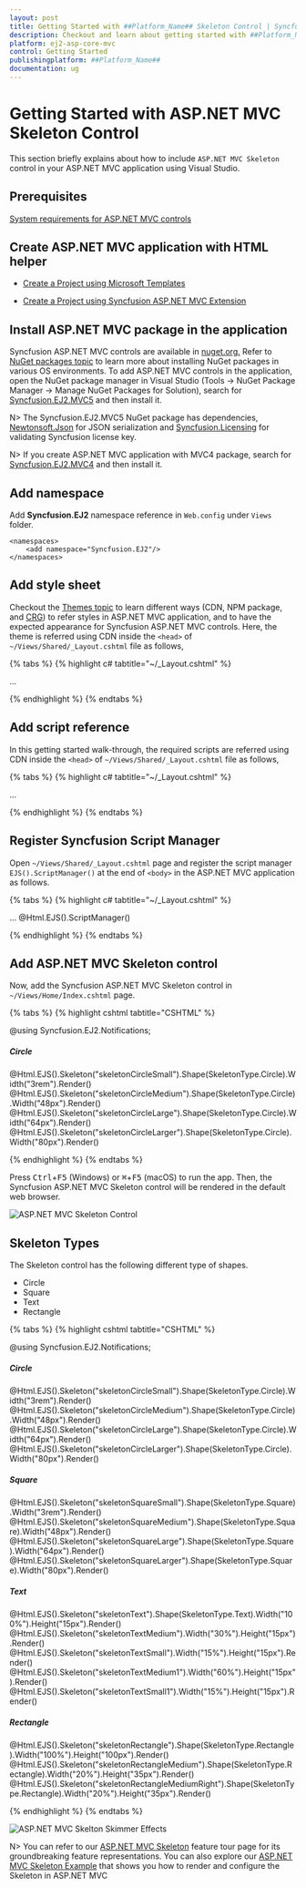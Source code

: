 ```yaml
---
layout: post
title: Getting Started with ##Platform_Name## Skeleton Control | Syncfusion
description: Checkout and learn about getting started with ##Platform_Name## Skeleton control of Syncfusion Essential JS 2 and more details.
platform: ej2-asp-core-mvc
control: Getting Started
publishingplatform: ##Platform_Name##
documentation: ug
---
```



# Getting Started with ASP.NET MVC Skeleton Control

This section briefly explains about how to include `ASP.NET MVC Skeleton` control in your ASP.NET MVC application using Visual Studio.

## Prerequisites

[System requirements for ASP.NET MVC controls](https://ej2.syncfusion.com/aspnetmvc/documentation/system-requirements)

## Create ASP.NET MVC application with HTML helper

* [Create a Project using Microsoft Templates](https://docs.microsoft.com/en-us/aspnet/core/tutorials/first-mvc-app/start-mvc?view=aspnetcore-6.0&tabs=visual-studio)

* [Create a Project using Syncfusion ASP.NET MVC Extension](https://ej2.syncfusion.com/aspnetmvc/documentation/getting-started/project-template)

## Install ASP.NET MVC package in the application

Syncfusion ASP.NET MVC controls are available in [nuget.org.](https://www.nuget.org/packages?q=syncfusion.EJ2) Refer to [NuGet packages topic](https://ej2.syncfusion.com/aspnetmvc/documentation/nuget-packages) to learn more about installing NuGet packages in various OS environments. To add ASP.NET MVC controls in the application, open the NuGet package manager in Visual Studio (Tools → NuGet Package Manager → Manage NuGet Packages for Solution), search for [Syncfusion.EJ2.MVC5](https://www.nuget.org/packages/Syncfusion.EJ2.MVC5) and then install it.

N> The Syncfusion.EJ2.MVC5 NuGet package has dependencies, [Newtonsoft.Json](https://www.nuget.org/packages/Newtonsoft.Json/) for JSON serialization and [Syncfusion.Licensing](https://www.nuget.org/packages/Syncfusion.Licensing/) for validating Syncfusion license key.

N> If you create ASP.NET MVC application with MVC4 package, search for [Syncfusion.EJ2.MVC4](https://www.nuget.org/packages/Syncfusion.EJ2.MVC4) and then install it. 

## Add namespace

Add **Syncfusion.EJ2** namespace reference in `Web.config` under `Views` folder.

```
<namespaces>
    <add namespace="Syncfusion.EJ2"/>
</namespaces>
```

## Add style sheet

Checkout the [Themes topic](https://ej2.syncfusion.com/aspnetmvc/documentation/appearance/theme) to learn different ways (CDN, NPM package, and [CRG](https://ej2.syncfusion.com/aspnetmvc/documentation/common/custom-resource-generator)) to refer styles in ASP.NET MVC application, and to have the expected appearance for Syncfusion ASP.NET MVC controls. Here, the theme is referred using CDN inside the `<head>` of `~/Views/Shared/_Layout.cshtml` file as follows,

{% tabs %}
{% highlight c# tabtitle="~/_Layout.cshtml" %}

<head>
    ...
    <!-- Syncfusion ASP.NET MVC controls styles -->
    <link rel="stylesheet" href="https://cdn.syncfusion.com/ej2/{{ site.ej2version }}/fluent.css" />
</head>

{% endhighlight %}
{% endtabs %}

## Add script reference

In this getting started walk-through, the required scripts are referred using CDN inside the `<head>` of `~/Views/Shared/_Layout.cshtml` file as follows,

{% tabs %}
{% highlight c# tabtitle="~/_Layout.cshtml" %}

<head>
    ...
    <!-- Syncfusion ASP.NET MVC controls scripts -->
    <script src="https://cdn.syncfusion.com/ej2/{{ site.ej2version }}/dist/ej2.min.js"></script>
</head>

{% endhighlight %}
{% endtabs %}

## Register Syncfusion Script Manager

Open `~/Views/Shared/_Layout.cshtml` page and register the script manager `EJS().ScriptManager()` at the end of `<body>` in the ASP.NET MVC application as follows. 

{% tabs %}
{% highlight c# tabtitle="~/_Layout.cshtml" %}

<body>
...
    <!-- Syncfusion ASP.NET MVC Script Manager -->
    @Html.EJS().ScriptManager()
</body>

{% endhighlight %}
{% endtabs %}

## Add ASP.NET MVC Skeleton control

Now, add the Syncfusion ASP.NET MVC Skeleton control in `~/Views/Home/Index.cshtml` page.

{% tabs %}
{% highlight cshtml tabtitle="CSHTML" %}

@using Syncfusion.EJ2.Notifications;

<div class="col-sm-6">
    <h5>Circle</h5>
    @Html.EJS().Skeleton("skeletonCircleSmall").Shape(SkeletonType.Circle).Width("3rem").Render()
    @Html.EJS().Skeleton("skeletonCircleMedium").Shape(SkeletonType.Circle).Width("48px").Render()
    @Html.EJS().Skeleton("skeletonCircleLarge").Shape(SkeletonType.Circle).Width("64px").Render()
    @Html.EJS().Skeleton("skeletonCircleLarger").Shape(SkeletonType.Circle).Width("80px").Render()
</div>

{% endhighlight %}
{% endtabs %}

Press <kbd>Ctrl</kbd>+<kbd>F5</kbd> (Windows) or <kbd>⌘</kbd>+<kbd>F5</kbd> (macOS) to run the app. Then, the Syncfusion ASP.NET MVC Skeleton control will be rendered in the default web browser.

![ASP.NET MVC Skeleton Control](images/skeleton-control.png)

## Skeleton Types

The Skeleton control has the following different type of shapes.

* Circle
* Square
* Text
* Rectangle

{% tabs %}
{% highlight cshtml tabtitle="CSHTML" %}

@using Syncfusion.EJ2.Notifications;

<div class="row skeleton-default">
    <div class="col-sm-6">
        <h5>Circle</h5>
        @Html.EJS().Skeleton("skeletonCircleSmall").Shape(SkeletonType.Circle).Width("3rem").Render()
        @Html.EJS().Skeleton("skeletonCircleMedium").Shape(SkeletonType.Circle).Width("48px").Render()
        @Html.EJS().Skeleton("skeletonCircleLarge").Shape(SkeletonType.Circle).Width("64px").Render()
        @Html.EJS().Skeleton("skeletonCircleLarger").Shape(SkeletonType.Circle).Width("80px").Render()
    </div>
    <div class="col-sm-6">
        <h5>Square</h5>
        @Html.EJS().Skeleton("skeletonSquareSmall").Shape(SkeletonType.Square).Width("3rem").Render()
        @Html.EJS().Skeleton("skeletonSquareMedium").Shape(SkeletonType.Square).Width("48px").Render()
        @Html.EJS().Skeleton("skeletonSquareLarge").Shape(SkeletonType.Square).Width("64px").Render()
        @Html.EJS().Skeleton("skeletonSquareLarger").Shape(SkeletonType.Square).Width("80px").Render()
    </div>
</div>
<div class="row skeleton-default">
    <div class="col-sm-6">
        <h5>Text</h5>
        @Html.EJS().Skeleton("skeletonText").Shape(SkeletonType.Text).Width("100%").Height("15px").Render()
        @Html.EJS().Skeleton("skeletonTextMedium").Width("30%").Height("15px").Render()
        <br />
        @Html.EJS().Skeleton("skeletonTextSmall").Width("15%").Height("15px").Render()
        <br />
        @Html.EJS().Skeleton("skeletonTextMedium1").Width("60%").Height("15px").Render()
        <br />
        @Html.EJS().Skeleton("skeletonTextSmall1").Width("15%").Height("15px").Render()
    </div>
    <div class="col-sm-6">
        <h5>Rectangle</h5>
        @Html.EJS().Skeleton("skeletonRectangle").Shape(SkeletonType.Rectangle).Width("100%").Height("100px").Render()
        @Html.EJS().Skeleton("skeletonRectangleMedium").Shape(SkeletonType.Rectangle).Width("20%").Height("35px").Render()
        @Html.EJS().Skeleton("skeletonRectangleMediumRight").Shape(SkeletonType.Rectangle).Width("20%").Height("35px").Render()
    </div>
</div>

{% endhighlight %}
{% endtabs %}

![ASP.NET MVC Skelton Skimmer Effects](images/skeleton-skimmer-effects.png)

N> You can refer to our [ASP.NET MVC Skeleton](https://www.syncfusion.com/aspnet-mvc-ui-controls/skeleton) feature tour page for its groundbreaking feature representations. You can also explore our [ASP.NET MVC Skeleton Example](https://ej2.syncfusion.com/aspnetmvc/Skeleton/DefaultFunctionalities#/bootstrap5) that shows you how to render and configure the Skeleton in ASP.NET MVC